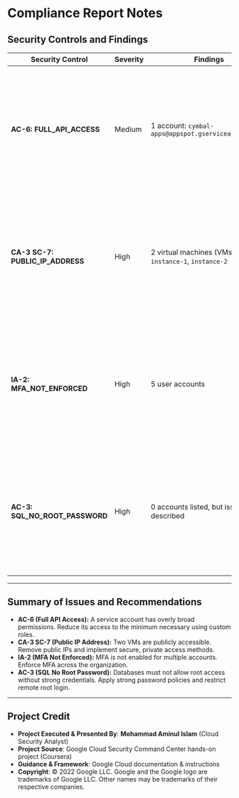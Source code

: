 # Compliance Report Notes

## Security Controls and Findings

| Security Control        | Severity | Findings                                                  | Recommendations                                                                                                                                                                                                                      |
|-------------------------|----------|------------------------------------------------------------|--------------------------------------------------------------------------------------------------------------------------------------------------------------------------------------------------------------------------------------|
| **AC-6: FULL_API_ACCESS** | Medium   | 1 account: `cymbal-apps@appspot.gserviceaccount.com`        | Limit the default service account permissions by assigning only the minimum required roles. Avoid granting full API access to service accounts unless absolutely necessary. Use custom roles to enforce least privilege.             |
| **CA-3 SC-7: PUBLIC_IP_ADDRESS** | High     | 2 virtual machines (VMs): `instance-1`, `instance-2`         | Remove public IP addresses from these VMs. Use private IPs and access them via a bastion host or VPN tunnel. Public-facing services should route through load balancers or secure proxies with appropriate firewall rules.         |
| **IA-2: MFA_NOT_ENFORCED** | High     | 5 user accounts                                             | Enforce multi-factor authentication (MFA) for all users to enhance account security. This greatly reduces the risk of unauthorized access, especially if credentials are compromised. Use identity providers that support MFA.      |
| **AC-3: SQL_NO_ROOT_PASSWORD** | High     | 0 accounts listed, but issue described                      | Ensure all MySQL instances have a strong root password configured. Disable remote root access and enforce strong database authentication policies to prevent unauthorized administrative access.                                      |

---

## Summary of Issues and Recommendations

- **AC-6 (Full API Access):** A service account has overly broad permissions. Reduce its access to the minimum necessary using custom roles.
- **CA-3 SC-7 (Public IP Address):** Two VMs are publicly accessible. Remove public IPs and implement secure, private access methods.
- **IA-2 (MFA Not Enforced):** MFA is not enabled for multiple accounts. Enforce MFA across the organization.
- **AC-3 (SQL No Root Password):** Databases must not allow root access without strong credentials. Apply strong password policies and restrict remote root login.

---

## Project Credit  
- **Project Executed & Presented By**: **Mohammad Aminul Islam** (Cloud Security Analyst)  
- **Project Source**: Google Cloud Security Command Center hands-on project (Coursera)  
- **Guidance & Framework**: Google Cloud documentation & instructions  
- **Copyright**: © 2022 Google LLC. Google and the Google logo are trademarks of Google LLC. Other names may be trademarks of their respective companies.  


